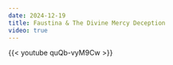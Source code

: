 ```yaml
---
date: 2024-12-19
title: Faustina & The Divine Mercy Deception
video: true
---
```



{{< youtube quQb-vyM9Cw >}}
